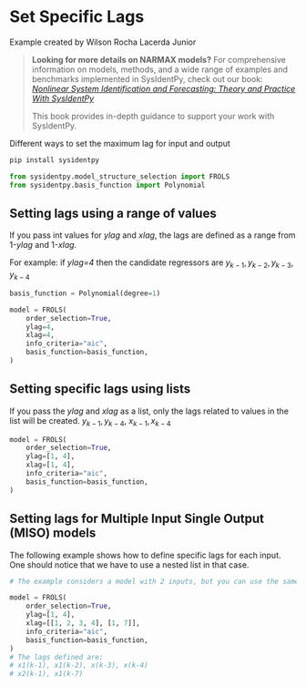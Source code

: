 # Set Specific Lags

Example created by Wilson Rocha Lacerda Junior

> **Looking for more details on NARMAX models?**
> For comprehensive information on models, methods, and a wide range of examples and benchmarks implemented in SysIdentPy, check out our book:
> [*Nonlinear System Identification and Forecasting: Theory and Practice With SysIdentPy*](https://sysidentpy.org/book/0%20-%20Preface/)
>
> This book provides in-depth guidance to support your work with SysIdentPy.

Different ways to set the maximum lag for input and output


```python
pip install sysidentpy
```


```python
from sysidentpy.model_structure_selection import FROLS
from sysidentpy.basis_function import Polynomial
```

## Setting lags using a range of values

If you pass int values for *ylag* and *xlag*, the lags are defined as a range from 1-*ylag* and 1-*xlag*. 

For example: if *ylag=4* then the candidate regressors are $y_{k-1}, y_{k-2}, y_{k-3}, y_{k-4}$


```python
basis_function = Polynomial(degree=1)

model = FROLS(
    order_selection=True,
    ylag=4,
    xlag=4,
    info_criteria="aic",
    basis_function=basis_function,
)
```

## Setting specific lags using lists

If you pass the *ylag* and *xlag* as a list, only the lags related to values in the list will be created.
$y_{k-1}, y_{k-4}$,  $x_{k-1}, x_{k-4}$


```python
model = FROLS(
    order_selection=True,
    ylag=[1, 4],
    xlag=[1, 4],
    info_criteria="aic",
    basis_function=basis_function,
)
```

## Setting lags for Multiple Input Single Output (MISO) models

The following example shows how to define specific lags for each input. One should notice that we have to use a nested list in that case.


```python
# The example considers a model with 2 inputs, but you can use the same for any amount of inputs.

model = FROLS(
    order_selection=True,
    ylag=[1, 4],
    xlag=[[1, 2, 3, 4], [1, 7]],
    info_criteria="aic",
    basis_function=basis_function,
)
# The lags defined are:
# x1(k-1), x1(k-2), x(k-3), x(k-4)
# x2(k-1), x1(k-7)
```


```python

```

